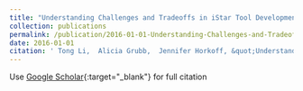 ```yaml
---
title: "Understanding Challenges and Tradeoffs in iStar Tool Development"
collection: publications
permalink: /publication/2016-01-01-Understanding-Challenges-and-Tradeoffs-in-iStar-Tool-Development
date: 2016-01-01
citation: ' Tong Li,  Alicia Grubb,  Jennifer Horkoff, &quot;Understanding Challenges and Tradeoffs in iStar Tool Development.&quot;, 2016.'
---
```

Use [Google Scholar](https://scholar.google.com/scholar?q=Understanding+Challenges+and+Tradeoffs+in+iStar+Tool+Development){:target="_blank"} for full citation